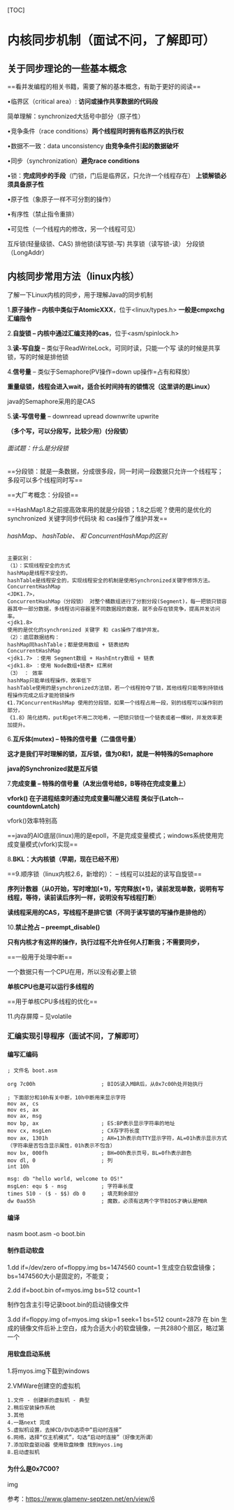 [TOC]

# 内核同步机制（面试不问，了解即可）
## 关于同步理论的一些基本概念

==看并发编程的相关书籍，需要了解的基本概念，有助于更好的阅读==

•临界区（critical area）: **访问或操作共享数据的代码段** 

 简单理解：synchronized大括号中部分（原子性）

•竞争条件（race conditions）**两个线程同时拥有临界区的执行权**

•数据不一致：data unconsistency **由竞争条件引起的数据破坏**

•同步（synchronization）**避免race conditions**

•锁：**完成同步的手段**（门锁，门后是临界区，只允许一个线程存在）
 **上锁解锁必须具备原子性**

•原子性（象原子一样不可分割的操作）

•有序性（禁止指令重排）

•可见性（一个线程内的修改，另一个线程可见）

互斥锁(轻量级锁、CAS) 排他锁(读写锁-写) 共享锁（读写锁-读） 分段锁（LongAddr）

## 内核同步常用方法（linux内核）

了解一下Linux内核的同步，用于理解Java的同步机制

1.**原子操作 – 内核中类似于AtomicXXX**，位于<linux/types.h>
**一般是cmpxchg汇编指令**

2.**自旋锁 – 内核中通过汇编支持的cas**，位于<asm/spinlock.h>

3.**读-写自旋** – 类似于ReadWriteLock，可同时读，只能一个写
 读的时候是共享锁，写的时候是排他锁

4.**信号量** – 类似于Semaphore(PV操作=down up操作=占有和释放）

 **重量级锁，线程会进入wait，适合长时间持有的锁情况（这里讲的是Linux）**
 
 java的Semaphore采用的是CAS

5.**读-写信号量** – downread upread downwrite upwrite

 **（多个写，可以分段写，比较少用）(分段锁）**

###### 面试题：什么是分段锁

==分段锁：就是一条数据，分成很多段，同一时间一段数据只允许一个线程写；多段可以多个线程同时写==

==大厂考概念：分段锁==

==HashMap1.8之前提高效率用的就是分段锁；1.8之后呢？使用的是优化的synchronized 关键字同步代码块 和 cas操作了维护并发==

###### hashMap、 hashTable、 和 ConcurrentHashMap的区别
    主要区别：
    （1）：实现线程安全的方式
    hashMap是线程不安全的，
    hashTable是线程安全的，实现线程安全的机制是使用Synchronized关键字修饰方法。
    ConcurrentHashMap
    <JDK1.7>，
    ConcurrentHashMap（分段锁） 对整个桶数组进行了分割分段(Segment)，每一把锁只锁容器其中一部分数据，多线程访问容器里不同数据段的数据，就不会存在锁竞争，提高并发访问率。
    <jdk1.8>
    使用的是优化的synchronized 关键字 和 cas操作了维护并发。
    （2）：底层数据结构：
    hashMap同hashTable；都是使用数组 + 链表结构
    ConcurrentHashMap
    <jdk1.7> ：使用 Segment数组 + HashEntry数组 + 链表
    <jdk1.8> ：使用 Node数组+链表+ 红黑树
    （3） ： 效率
    hashMap只能单线程操作，效率低下
    hashTable使用的是synchronized方法锁，若一个线程抢夺了锁，其他线程只能等到持锁线程操作完成之后才能抢锁操作
    《1.7》ConcurrentHashMap 使用的分段锁，如果一个线程占用一段，别的线程可以操作别的部分，
    《1.8》简化结构，put和get不用二次哈希，一把锁只锁住一个链表或者一棵树，并发效率更加提升。


6.**互斥体(mutex) – 特殊的信号量（二值信号量）**

**这才是我们平时理解的锁，互斥锁，值为0和1，就是一种特殊的Semaphore**

**java的Synchronized就是互斥锁**

7.**完成变量 – 特殊的信号量（A发出信号给B，B等待在完成变量上）**

**vfork() 在子进程结束时通过完成变量叫醒父进程 类似于(Latch--countdownLatch)**

vfork()效率特别高

==java的AIO底层(linux)用的是epoll，不是完成变量模式；windows系统使用完成变量模式(vfork)实现==

8.**BKL：大内核锁（早期，现在已经不用）**

==9.顺序锁（linux内核2.6，新增的）： – 线程可以挂起的读写自旋锁==

 **序列计数器（从0开始，写时增加(+1)，写完释放(+1)，读前发现单数，说明有写线程，等待，读前读后序列一样，说明没有写线程打断**）
 
**读线程采用的CAS，写线程不是排它锁（不同于读写锁的写操作是排他的）**

10.**禁止抢占 – preempt_disable()**

**只有内核才有这样的操作，执行过程不允许任何人打断我；不需要同步，**

==一般用于处理中断==

一个数据只有一个CPU在用，所以没有必要上锁

**单核CPU也是可以运行多线程的**

==用于单核CPU多线程的优化==

11.内存屏障 – 见volatile

### 汇编实现引导程序（面试不问，了解即可）
#### 编写汇编码

```
; 文件名 boot.asm
 
org 7c00h                     ; BIOS读入MBR后，从0x7c00h处开始执行
 
; 下面部分和10h有关中断，10h中断用来显示字符
mov ax, cs
mov es, ax
mov ax, msg
mov bp, ax                    ; ES:BP表示显示字符串的地址
mov cx, msgLen                ; CX存字符长度
mov ax, 1301h                 ; AH=13h表示向TTY显示字符，AL=01h表示显示方式（字符串是否包含显示属性，01h表示不包含）
mov bx, 000fh                 ; BH=00h表示页号，BL=0fh表示颜色
mov dl, 0                     ; 列
int 10h
  
msg: db "hello world, welcome to OS!"
msgLen: equ $ - msg           ; 字符串长度
times 510 - ($ - $$) db 0     ; 填充剩余部分
dw 0aa55h                     ; 魔数，必须有这两个字节BIOS才确认是MBR
```

#### 编译
nasm boot.asm -o boot.bin

#### 制作启动软盘
1.dd if=/dev/zero of=floppy.img bs=1474560 count=1 生成空白软盘镜像；bs=1474560大小是固定的，不能变；

2.dd if=boot.bin of=myos.img bs=512 count=1

制作包含主引导记录boot.bin的启动镜像文件

3.dd if=floppy.img of=myos.img skip=1 seek=1 bs=512 count=2879 在 bin 生成的镜像文件后补上空白，成为合适大小的软盘镜像，一共2880个扇区，略过第一个
#### 用软盘启动系统
1.将myos.img下载到windows

2.VMWare创建空的虚拟机

    1.文件 - 创建新的虚拟机 - 典型
    2.稍后安装操作系统
    3.其他
    4.一路next 完成
    5.虚拟机设置，去掉CD/DVD选项中“启动时连接”
    6.网络，选择“仅主机模式”，勾选“启动时连接”（好像无所谓）
    7.添加软盘驱动器 使用软盘映像 找到myos.img
    8.启动虚拟机

#### 为什么是0x7C00?
img

参考：https://www.glamenv-septzen.net/en/view/6 